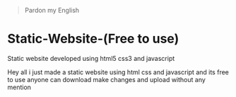 > Pardon my English

# Static-Website-(Free to use)
Static website developed using html5 css3 and javascript

Hey all i just made a static website using html css and javascript and its free to use anyone can download make changes and upload without any mention


